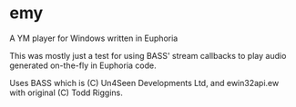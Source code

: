 # emy
A YM player for Windows written in Euphoria

This was mostly just a test for using BASS' stream callbacks to play audio generated on-the-fly in Euphoria code.

Uses BASS which is (C) Un4Seen Developments Ltd, and ewin32api.ew with original (C) Todd Riggins.
